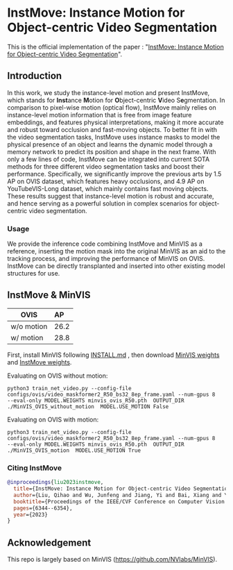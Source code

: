 # InstMove: Instance Motion for Object-centric Video Segmentation

This is the official implementation of the paper : "[InstMove: Instance Motion for Object-centric Video Segmentation](https://arxiv.org/abs/2303.08132)".



## Introduction

In this work, we study the instance-level motion and present InstMove, which stands for **Inst**ance **M**otion for **O**bject-centric **V**ideo S**e**gmentation. In comparison to pixel-wise motion (optical flow), InstMove mainly relies on instance-level motion information that is free from image feature embeddings, and features physical interpretations, making it more accurate and robust toward occlusion and fast-moving objects. To better fit in with the video segmentation tasks, InstMove uses instance masks to model the physical presence of an object and learns the dynamic model through a memory network to predict its position and shape in the next frame. With only a few lines of code, InstMove can be integrated into current SOTA methods for three different video segmentation tasks and boost their performance. Specifically, we significantly improve the previous arts by 1.5 AP on OVIS dataset, which features heavy occlusions, and 4.9 AP on YouTubeVIS-Long dataset, which mainly contains fast moving objects. These results suggest that instance-level motion is robust and accurate, and hence serving as a powerful solution in complex scenarios for object-centric video segmentation.

### Usage

We provide the inference code combining InstMove and MinVIS as a reference, inserting the motion mask into the original MinVIS as an aid to the tracking process, and improving the performance of MinVIS on OVIS. InstMove can be directly transplanted and inserted into other existing model structures for use.



## InstMove & MinVIS

| OVIS       | AP   |
| ---------- | :--- |
| w/o motion | 26.2 |
| w/ motion  | 28.8 |

 First, install MinVIS following [INSTALL.md](./MinVIS_motion/INSTALL.md) , then download [MinVIS weights](https://huggingface.co/Junfeng5/InstMove/resolve/main/minvis_ovis_R50.pth) and [InstMove weights](https://huggingface.co/Junfeng5/InstMove/resolve/main/motion_model.pth).

Evaluating on OVIS without motion:

```
python3 train_net_video.py --config-file configs/ovis/video_maskformer2_R50_bs32_8ep_frame.yaml --num-gpus 8   --eval-only MODEL.WEIGHTS minvis_ovis_R50.pth  OUTPUT_DIR ./MinVIS_OVIS_without_motion  MODEL.USE_MOTION False
```



Evaluating on OVIS with motion:

```
python3 train_net_video.py --config-file configs/ovis/video_maskformer2_R50_bs32_8ep_frame.yaml --num-gpus 8   --eval-only MODEL.WEIGHTS minvis_ovis_R50.pth  OUTPUT_DIR ./MinVIS_OVIS_motion  MODEL.USE_MOTION True
```





### <a name="CitingInstMove"></a>Citing InstMove

```BibTeX
@inproceedings{liu2023instmove,
  title={InstMove: Instance Motion for Object-centric Video Segmentation},
  author={Liu, Qihao and Wu, Junfeng and Jiang, Yi and Bai, Xiang and Yuille, Alan L and Bai, Song},
  booktitle={Proceedings of the IEEE/CVF Conference on Computer Vision and Pattern Recognition},
  pages={6344--6354},
  year={2023}
}
```

## Acknowledgement

This repo is largely based on MinVIS  (https://github.com/NVlabs/MinVIS).
